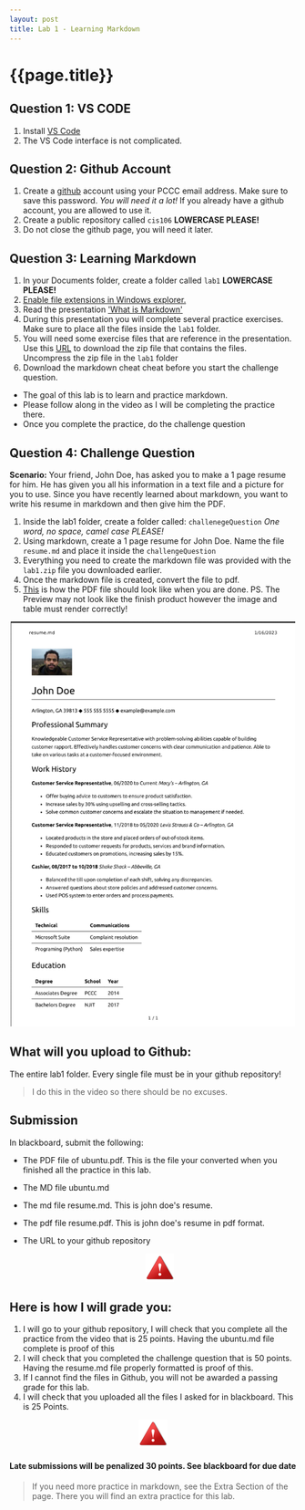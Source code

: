 ```yaml
---
layout: post
title: Lab 1 - Learning Markdown
---
```


# {{page.title}}

## Question 1: VS CODE

1. Install [VS Code](https://code.visualstudio.com/) 
2. The VS Code interface is not complicated.


## Question 2: Github Account

1. Create a [github](https://github.com/) account using your PCCC email address. Make sure to save this password. *You will need it a lot!* If you already have a github account, you are allowed to use it.
2. Create a public repository called `cis106`  **LOWERCASE PLEASE!**
3. Do not close the github page, you will need it later.
  
## Question 3: Learning Markdown
1. In your Documents folder, create a folder called `lab1` **LOWERCASE PLEASE!**
2. [Enable file extensions in Windows explorer.](https://rapurl.live/oy1)
3. Read the presentation ['What is Markdown'](https://rapurl.live/va6)
4. During this presentation you will complete several practice exercises. Make sure to place all the files inside the `lab1` folder.
5. You will need some exercise files that are reference in the presentation. Use this [URL](https://cis106.com/assets/lab1.zip) to download the zip file that contains the files. Uncompress the zip file in the `lab1` folder
6. Download the markdown cheat cheat before you start the challenge question.

* The goal of this lab is to learn and practice markdown. 
* Please follow along in the video as I will be completing the practice there. 
* Once you complete the practice, do the challenge question


## Question 4: Challenge Question
**Scenario:** Your friend, John Doe, has asked you to make a 1 page resume for him. He has given you all his information in a text file and a picture for you to use. Since you have recently learned about markdown, you want to write his resume in markdown and then give him the PDF.

1. Inside the lab1 folder, create a folder called: `challenegeQuestion` *One word, no space, camel case PLEASE!*
2. Using markdown, create a 1 page resume for John Doe. Name the file  `resume.md` and place it inside the `challengeQuestion`
3. Everything you need to create the markdown file was provided with the `lab1.zip` file you downloaded earlier.
4. Once the markdown file is created, convert the file to pdf.
5. [This](/assets/lab1files/resume.png) is how the PDF file should look like when you are done. PS. The Preview may not look like the finish product however the image and table must render correctly!

<p align="center" style="display:block"> 
<img src="/assets/lab1files/resume.png" width="500">
</p>



## What will you upload to Github:
The entire lab1 folder. Every single file must be in your github repository!


> I do this in the video so there should be no excuses. 


## Submission
In blackboard, submit the following:
* The PDF file of ubuntu.pdf. This is the file your converted when you finished all the practice in this lab.
* The MD file ubuntu.md
* The md file resume.md. This is john doe's resume.
* The pdf file resume.pdf. This is john doe's resume in pdf format.
* The URL to your github repository

  <p align="center" style="display:block"><img src="/assets/warning-icon.png" width="50" /></p>

## Here is how I will grade you:
1. I will go to your github repository, I will check that you complete all the practice from the video that is 25 points. Having the ubuntu.md file complete is proof of this
2. I will check that you completed the challenge question that is 50 points. Having the resume.md file properly formatted is proof of this.
3. If I cannot find the files in Github, you will not be awarded a passing grade for this lab. 
4. I will check that you uploaded all the files I asked for in blackboard. This is 25 Points.

<p align="center" style="display:block"><img src="/assets/warning-icon.png" width="50" /></p>

#### Late submissions will be penalized 30 points. See blackboard for due date

> If you need more practice in markdown, see the Extra Section of the page. There you will find an extra practice for this lab. 